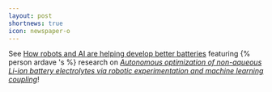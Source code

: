 ```yaml
---
layout: post
shortnews: true
icon: newspaper-o
---
```


See [How robots and AI are helping develop better batteries](https://www.technologyreview.com/2022/09/27/1060087/how-robots-and-ai-are-helping-develop-better-batteries/) featuring {% person ardave 's %} research on [_Autonomous optimization of non-aqueous Li-ion battery electrolytes via robotic experimentation and machine learning coupling_](https://www.nature.com/articles/s41467-022-32938-1)!
